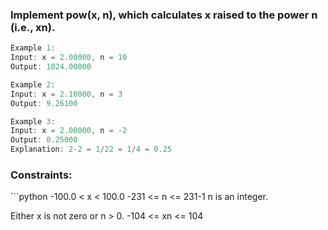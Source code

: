 <h3>Implement pow(x, n), which calculates x raised to the power n (i.e., xn).</h3>

 
```cpp
Example 1:
Input: x = 2.00000, n = 10
Output: 1024.00000

Example 2:
Input: x = 2.10000, n = 3
Output: 9.26100

Example 3:
Input: x = 2.00000, n = -2
Output: 0.25000
Explanation: 2-2 = 1/22 = 1/4 = 0.25
```


<h3>Constraints:</h3>
```python
-100.0 < x < 100.0
-231 <= n <= 231-1
n is an integer.

Either x is not zero or n > 0.
-104 <= xn <= 104
```
